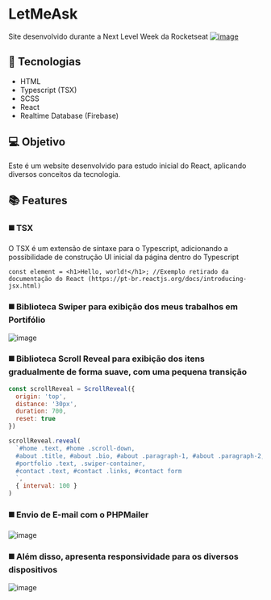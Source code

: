 # LetMeAsk

Site desenvolvido durante a Next Level Week da Rocketseat
<a href="https://letmeask-b0622.web.app/">![image](https://user-images.githubusercontent.com/48057126/131685794-1c95f6a4-dcd5-49bc-9b8d-983f955babdf.png)</a>

## 🚀 Tecnologias

<ul>
  <li>HTML</li>
  <li>Typescript (TSX)</li>
  <li>SCSS</li>
  <li>React</li>
  <li>Realtime Database (Firebase)</li>
</ul>

## 💻 Objetivo

Este é um website desenvolvido para estudo inicial do React, aplicando diversos conceitos da tecnologia.

## 📚 Features

### ◼️ TSX

O TSX é um extensão de síntaxe para o Typescript, adicionando a possibilidade de construção UI inicial da página dentro do Typescript
```tsx
const element = <h1>Hello, world!</h1>; //Exemplo retirado da documentação do React (https://pt-br.reactjs.org/docs/introducing-jsx.html)
```

####

### ◼️ Biblioteca Swiper para exibição dos meus trabalhos em Portifólio

![image](https://user-images.githubusercontent.com/48057126/131558013-20584811-ddc7-459b-b374-a4bd641dc480.png)

####

### ◼️ Biblioteca Scroll Reveal para exibição dos itens gradualmente de forma suave, com uma pequena transição

```js
const scrollReveal = ScrollReveal({
  origin: 'top',
  distance: '30px',
  duration: 700,
  reset: true
})

scrollReveal.reveal(
  `#home .text, #home .scroll-down,
  #about .title, #about .bio, #about .paragraph-1, #about .paragraph-2,
  #portfolio .text, .swiper-container,
  #contact .text, #contact .links, #contact form
  `,
  { interval: 100 }
)
```
### ◼️ Envio de E-mail com o PHPMailer
![image](https://user-images.githubusercontent.com/48057126/131681864-b294b329-9838-469e-ae3a-3e7152c63d6b.png)


### ◼️ Além disso, apresenta responsividade para os diversos dispositivos

![image](https://user-images.githubusercontent.com/48057126/131559653-3b12b7f1-46bf-4842-a236-cf76ecad0665.png)
